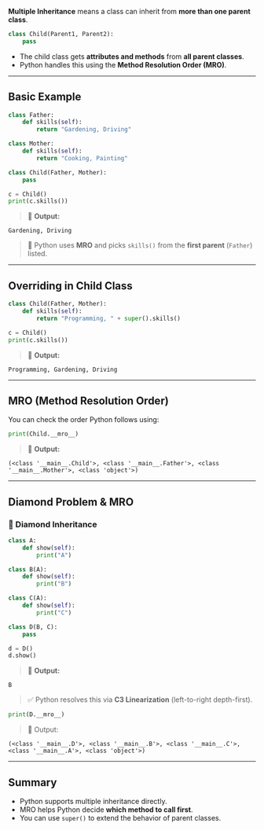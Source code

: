 **Multiple Inheritance** means a class can inherit from **more than one parent class**.

```python
class Child(Parent1, Parent2):
    pass
```

* The child class gets **attributes and methods** from **all parent classes**.
* Python handles this using the **Method Resolution Order (MRO)**.

---

## Basic Example

```python
class Father:
    def skills(self):
        return "Gardening, Driving"

class Mother:
    def skills(self):
        return "Cooking, Painting"

class Child(Father, Mother):
    pass

c = Child()
print(c.skills())
```

> 🎯 **Output:**

```
Gardening, Driving
```

> 📌 Python uses **MRO** and picks `skills()` from the **first parent** (`Father`) listed.

---

## Overriding in Child Class

```python
class Child(Father, Mother):
    def skills(self):
        return "Programming, " + super().skills()

c = Child()
print(c.skills())
```

> 🎯 **Output:**

```
Programming, Gardening, Driving
```

---

## MRO (Method Resolution Order)

You can check the order Python follows using:

```python
print(Child.__mro__)
```

> 🎯 **Output:**

```
(<class '__main__.Child'>, <class '__main__.Father'>, <class '__main__.Mother'>, <class 'object'>)
```

---

## Diamond Problem & MRO

### 🔸 Diamond Inheritance

```python
class A:
    def show(self):
        print("A")

class B(A):
    def show(self):
        print("B")

class C(A):
    def show(self):
        print("C")

class D(B, C):
    pass

d = D()
d.show()
```

> 🎯 **Output:**

```
B
```

> ✅ Python resolves this via **C3 Linearization** (left-to-right depth-first).

```python
print(D.__mro__)
```

> 🎯 Output:

```
(<class '__main__.D'>, <class '__main__.B'>, <class '__main__.C'>, <class '__main__.A'>, <class 'object'>)
```

---

## Summary

* Python supports multiple inheritance directly.
* MRO helps Python decide **which method to call first**.
* You can use `super()` to extend the behavior of parent classes.
